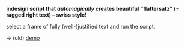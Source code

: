**indesign script that *automagically* creates beautiful "flattersatz" (= ragged right text) – swiss style!**

select a frame of fully (well-)justified text and run the script.

→ (old) [demo](http://fredericbrodbeck.de/project/30/magic-flatter-script)